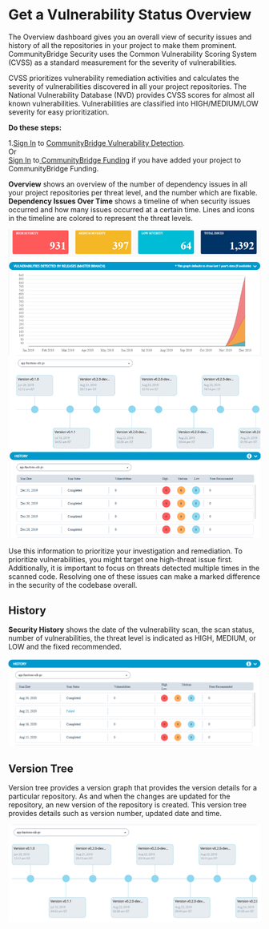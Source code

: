 # Get a Vulnerability Status Overview

The Overview dashboard gives you an overall view of security issues and history of all the repositories in your project to make them prominent. CommunityBridge Security uses the Common Vulnerability Scoring System \(CVSS\) as a standard measurement for the severity of vulnerabilities. 

CVSS prioritizes vulnerability remediation activities and calculates the severity of vulnerabilities discovered in all your project repositories. The National Vulnerability Database \(NVD\) provides CVSS scores for almost all known vulnerabilities. Vulnerabilities are classified into HIGH/MEDIUM/LOW severity for easy prioritization.

**Do these steps:**

1.[Sign In](../../sso/sign-in/) to [CommunityBridge Vulnerability Detection](open-communitybridge-vulnerability-detection.md#projects-applied-to-communitybridge-vulnerability-detection).  
                                     Or  
    [Sign In](../../sso/sign-in/) to[ CommunityBridge Funding](open-communitybridge-vulnerability-detection.md#projects-applied-to-communitybridge-funding) if you have added your project to CommunityBridge Funding.

**Overview** shows an overview of the number of dependency issues in all your project repositories per threat level, and the number which are fixable. **Dependency Issues Over Time** shows a timeline of when security issues occurred and how many issues occurred at a certain time. Lines and icons in the timeline are colored to represent the threat levels.

![](../../.gitbook/assets/ov1.png)

Use this information to prioritize your investigation and remediation. To prioritize vulnerabilities, you might target one high-threat issue first. Additionally, it is important to focus on threats detected multiple times in the scanned code. Resolving one of these issues can make a marked difference in the security of the codebase overall.

## History 

**Security History** shows the date of the vulnerability scan, the scan status, number  of vulnerabilities,  the threat level is indicated as HIGH, MEDIUM, or LOW and the fixed recommended. 

![History ](../../.gitbook/assets/history.png)

## Version Tree

Version tree provides a version graph that provides the version details for a particular repository. As and when the changes are updated for the repository, an new version of the repository is created. This version tree provides details such as version number, updated date and time. 

![Version Tree](../../.gitbook/assets/ov2.png)



